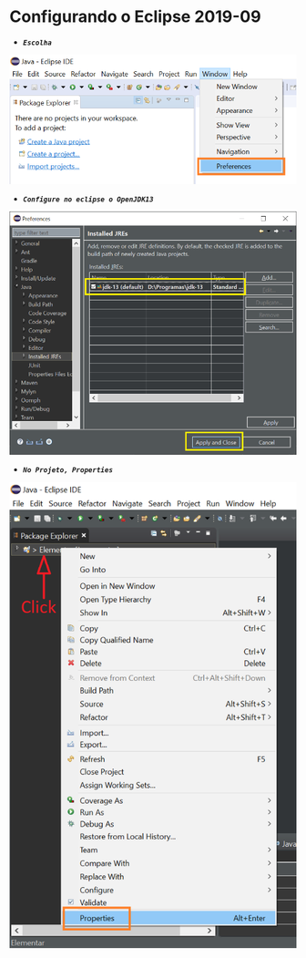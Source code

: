 # Configurando o Eclipse 2019-09

* ***```Escolha```*** 


![escolha](0-escolha.png)


* ***```Configure no eclipse o OpenJDK13```***


![config](2-config-openjdk13.png)


* ***```No Projeto, Properties```***


![config](3-projeto.png)


